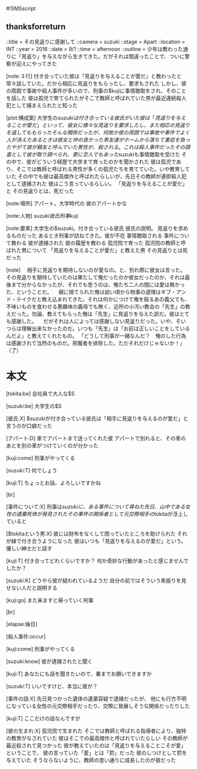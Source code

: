 #!SMSscript

## thanksforreturn

::title = その見返りに感謝して
::camera = suzuki
::stage = Apart
::location = INT
::year = 2016
::date = 9/1
::time = afternoon
::outline = 少年は教わった通りに「見返り」を与えながら生きてきた。だがそれは間違ったことで、ついに警察が迎えにやってきた

[note:３行]
付き合っていた彼は「見返りを与えることが愛だ」と教わったと常々話していた。だから相応に見返りをもらったし、要求もされた
しかし、彼の周囲で事故や殺人事件が多いので、刑事の$kujiに事情聴取をされ、そのことを話した
彼は孤児で育てられたがそこで教師と呼ばれていた男が最近連続殺人犯として捕まえられたと知った

[plot:構成案]
大学生の$suzukiは付き合っている彼氏がいた
彼は「見返りを与えることが愛だ」といって、彼女に様々な見返りを要求したし、また相応の見返りを返してももらった
そんな関係だったが、何故か彼の周囲では事故や事件でよく人が消えた
あるときは彼女と仲の良かった男友達がホームから落ちて重症を負った
やがて彼が親友と呼んでいた男性が、殺される。これは殺人事件だった
その調査として彼が取り調べられ、更に恋人でもあった$suzukiも事情聴取を受けた
その中で、彼がどういう経歴で大学まで育ったのかを聞かされた
彼は孤児であり、そこでは教師と呼ばれる男性が多くの孤児たちを育てていた。いや教育していた
その中でも彼は最高傑作と呼ばれたらしいが、先日その教師が連即殺人犯として逮捕された
彼はこう言っているらしい。
「見返りを与えることが愛だ」と
その見返りとは、死だった

[note:場所]
アパート。大学時代の
彼のアパートかな

[note:人物]
$suzuki
彼氏
刑事$kuji

[note:要素]
大学生の$suzuki。付き合っている彼氏
彼氏の説明。
見返りを求めるものだった
あるとき刑事が訪ねてきた。彼が不在
事情聴取される
事件について教わる
彼が逮捕された
彼の履歴を教わる
孤児院で育った
孤児院の教師と呼ばれた男について
「見返りを与えることが愛だ」と教えた男
その見返りとは死だった

[note]
　相手に見返りを期待しないのが愛なの。と、別れ際に彼女は言った。その見返りを期待していたのは果たして俺だったのか彼女だったのか、それは最後まで分からなかったが、それでも思うのは、俺たち二人の間には愛は無かった、ということだ。
　親に捨てられた俺は幼い頃から物事の道理はギブ・アンド・テイクだと教え込まれてきた。それは何かにつけて俺を殴るあの義父でも、不味いものを食わせる悪趣味の義母でも無く、近所の小汚い教会の「先生」の教えだった。勿論、教えてもらった俺は「先生」に見返りを与えた訳だ。彼はとても感謝した。
　だがそれは人によっては感謝しない見返りだった。いや、そいつらは理解出来なかったのだ。いつも「先生」は「お前は正しいことをしているんだよ」と教えてくれたもの。
「どうして刑事が一緒なんだ？　俺のした行為は感謝されて当然のものだ。邪魔者を排除した。ただそれだけじゃないか！」
（了）


# 本文

[tokita:be]
会社員で大人な$S

[suzuki:be]
大学生の$S

[彼氏:X]
$suzukiが付き合っている彼氏は「相手に見返りを与えるのが愛だ」と言うのが口癖だった

[アパート:D]
車でアパートまで送ってくれた彼
アパートで別れると、その車のあとを別の車がつけていくのが分かった

[kuji:come]
刑事がやってくる

[suzuki:T]
何でしょう

[kuji:T]
ちょっとお話、よろしいですかね

[br]

[事件について:X]
刑事は$suzukiに、ある事件について尋ねた
先日、山中である女性の遺棄死体が発見された
その事件の関係者として元交際相手の$tokitaが浮上していると

[$tokitaという男:X]
彼には財布をなくして困っていたところを助けられた
それが縁で付き合うようになった
彼はいつも「見返りを与えるのが愛だ」という。優しい紳士だと話す

[kuji:T]
付き合ってどれくらいですか？
何か奇妙な行動があったと感じませんでしたか？

[suzuki:K]
どうやら彼が疑われているようだ
自分の前ではそういう素振りを見せない人だと説明する

[kuji:go]
また来ますと帰っていく刑事

[br]

[elapse:後日]

[殺人事件:occur]

[kuji:come]
刑事がやってくる

[suzuki:know]
彼が逮捕されたと聞く

[kuji:T]
あなたにも話を聞きたいので、署までお願いできますか

[suzuki:T]
いいですけど、本当に彼が？

[事件の話:X]
先日見つかった遺体の遺棄容疑で逮捕だったが、
他にも行方不明になっている女性の元交際相手だったり、交際に発展しそうな関係だったりした

[kuji:T]
ここだけの話なんですが

[彼の生まれ:X]
孤児院で生まれた
そこでは教師と呼ばれる指導者により、独特の教育がなされていた
彼はそこでの最高傑作と呼ばれていたらしい
その教師が最近殺されて見つかった
彼が教えていたのは「見返りを与えることこそが愛」ということで、
彼の言っていた「愛」とは「罰」だった
彼のしつけとして罰を与えていた
そうならないように、教師の思い通りに成長したのが彼だった
